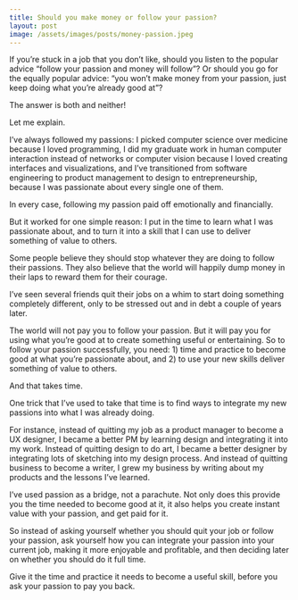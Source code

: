 ```yaml
---
title: Should you make money or follow your passion?
layout: post
image: /assets/images/posts/money-passion.jpeg
---
```


If you’re stuck in a job that you don’t like, should you listen to the popular advice “follow your passion and money will follow”? Or should you go for the equally popular advice: “you won’t make money from your passion, just keep doing what you’re already good at”?

The answer is both and neither!

Let me explain.

I’ve always followed my passions: I picked computer science over medicine because I loved programming, I did my graduate work in human computer interaction instead of networks or computer vision because I loved creating interfaces and visualizations, and I’ve transitioned from software engineering to product management to design to entrepreneurship, because I was passionate about every single one of them.

In every case, following my passion paid off emotionally and financially.

But it worked for one simple reason: I put in the time to learn what I was passionate about, and to turn it into a skill that I can use to deliver something of value to others.

Some people believe they should stop whatever they are doing to follow their passions. They also believe that the world will happily dump money in their laps to reward them for their courage.

I’ve seen several friends quit their jobs on a whim to start doing something completely different, only to be stressed out and in debt a couple of years later.

The world will not pay you to follow your passion.
But it will pay you for using what you’re good at to create something useful or entertaining. So to follow your passion successfully, you need: 1) time and practice to become good at what you’re passionate about, and 2) to use your new skills deliver something of value to others.

And that takes time.

One trick that I’ve used to take that time is to find ways to integrate my new passions into what I was already doing.

For instance, instead of quitting my job as a product manager to become a UX designer, I became a better PM by learning design and integrating it into my work. Instead of quitting design to do art, I became a better designer by integrating lots of sketching into my design process. And instead of quitting business to become a writer, I grew my business by writing about my products and the lessons I’ve learned.

I’ve used passion as a bridge, not a parachute.
Not only does this provide you the time needed to become good at it, it also helps you create instant value with your passion, and get paid for it.

So instead of asking yourself whether you should quit your job or follow your passion, ask yourself how you can integrate your passion into your current job, making it more enjoyable and profitable, and then deciding later on whether you should do it full time.

Give it the time and practice it needs to become a useful skill, before you ask your passion to pay you back.